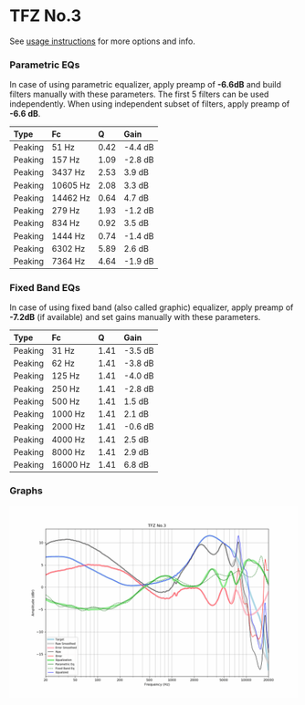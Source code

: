 # TFZ No.3
See [usage instructions](https://github.com/jaakkopasanen/AutoEq#usage) for more options and info.

### Parametric EQs
In case of using parametric equalizer, apply preamp of **-6.6dB** and build filters manually
with these parameters. The first 5 filters can be used independently.
When using independent subset of filters, apply preamp of **-6.6 dB**.

| Type    | Fc       |    Q | Gain    |
|:--------|:---------|:-----|:--------|
| Peaking | 51 Hz    | 0.42 | -4.4 dB |
| Peaking | 157 Hz   | 1.09 | -2.8 dB |
| Peaking | 3437 Hz  | 2.53 | 3.9 dB  |
| Peaking | 10605 Hz | 2.08 | 3.3 dB  |
| Peaking | 14462 Hz | 0.64 | 4.7 dB  |
| Peaking | 279 Hz   | 1.93 | -1.2 dB |
| Peaking | 834 Hz   | 0.92 | 3.5 dB  |
| Peaking | 1444 Hz  | 0.74 | -1.4 dB |
| Peaking | 6302 Hz  | 5.89 | 2.6 dB  |
| Peaking | 7364 Hz  | 4.64 | -1.9 dB |

### Fixed Band EQs
In case of using fixed band (also called graphic) equalizer, apply preamp of **-7.2dB**
(if available) and set gains manually with these parameters.

| Type    | Fc       |    Q | Gain    |
|:--------|:---------|:-----|:--------|
| Peaking | 31 Hz    | 1.41 | -3.5 dB |
| Peaking | 62 Hz    | 1.41 | -3.8 dB |
| Peaking | 125 Hz   | 1.41 | -4.0 dB |
| Peaking | 250 Hz   | 1.41 | -2.8 dB |
| Peaking | 500 Hz   | 1.41 | 1.5 dB  |
| Peaking | 1000 Hz  | 1.41 | 2.1 dB  |
| Peaking | 2000 Hz  | 1.41 | -0.6 dB |
| Peaking | 4000 Hz  | 1.41 | 2.5 dB  |
| Peaking | 8000 Hz  | 1.41 | 2.9 dB  |
| Peaking | 16000 Hz | 1.41 | 6.8 dB  |

### Graphs
![](./TFZ%20No.3.png)